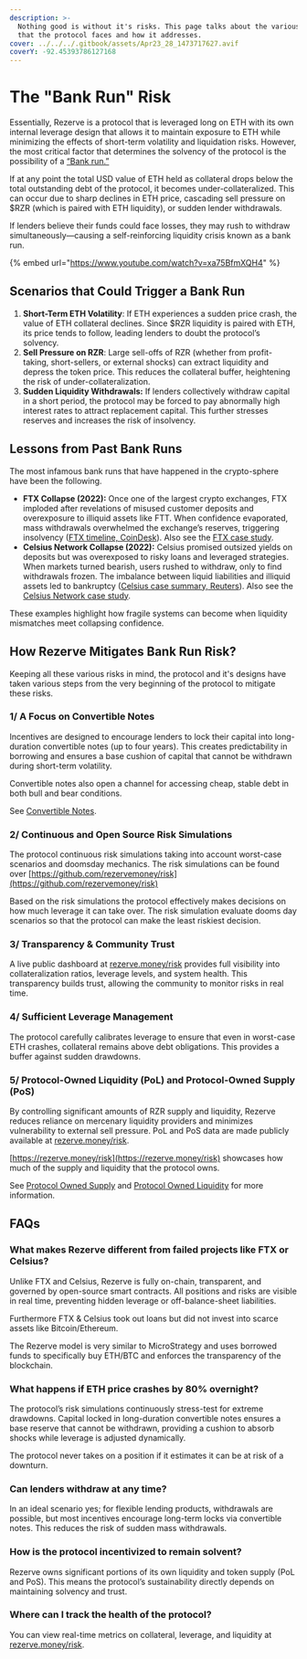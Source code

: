 ```yaml
---
description: >-
  Nothing good is without it's risks. This page talks about the various risks
  that the protocol faces and how it addresses.
cover: ../../../.gitbook/assets/Apr23_28_1473717627.avif
coverY: -92.45393786127168
---
```


# The "Bank Run" Risk

Essentially, Rezerve is a protocol that is leveraged long on ETH with its own internal leverage design that allows it to maintain exposure to ETH while minimizing the effects of short-term volatility and liquidation risks. However, the most critical factor that determines the solvency of the protocol is the possibility of a [“Bank run.”](https://en.wikipedia.org/wiki/Bank_run)

If at any point the total USD value of ETH held as collateral drops below the total outstanding debt of the protocol, it becomes under-collateralized. This can occur due to sharp declines in ETH price, cascading sell pressure on $RZR (which is paired with ETH liquidity), or sudden lender withdrawals.

If lenders believe their funds could face losses, they may rush to withdraw simultaneously—causing a self-reinforcing liquidity crisis known as a bank run.

{% embed url="https://www.youtube.com/watch?v=xa75BfmXQH4" %}

## Scenarios that Could Trigger a Bank Run

1. **Short-Term ETH Volatility**: If ETH experiences a sudden price crash, the value of ETH collateral declines. Since $RZR liquidity is paired with ETH, its price tends to follow, leading lenders to doubt the protocol’s solvency.
2. **Sell Pressure on RZR**: Large sell-offs of RZR (whether from profit-taking, short-sellers, or external shocks) can extract liquidity and depress the token price. This reduces the collateral buffer, heightening the risk of under-collateralization.
3. **Sudden Liquidity Withdrawals:** If lenders collectively withdraw capital in a short period, the protocol may be forced to pay abnormally high interest rates to attract replacement capital. This further stresses reserves and increases the risk of insolvency.

## Lessons from Past Bank Runs

The most infamous bank runs that have happened in the crypto-sphere have been the following.

- **FTX Collapse (2022):** Once one of the largest crypto exchanges, FTX imploded after revelations of misused customer deposits and overexposure to illiquid assets like FTT. When confidence evaporated, mass withdrawals overwhelmed the exchange’s reserves, triggering insolvency ([FTX timeline, CoinDesk](https://www.coindesk.com/learn/ftx-collapse-a-timeline-of-the-exchanges-fall/?)). Also see the [FTX case study](the-ftx-case-study.md).
- **Celsius Network Collapse (2022):** Celsius promised outsized yields on deposits but was overexposed to risky loans and leveraged strategies. When markets turned bearish, users rushed to withdraw, only to find withdrawals frozen. The imbalance between liquid liabilities and illiquid assets led to bankruptcy ([Celsius case summary, Reuters](https://www.reuters.com/technology/crypto-lender-celsius-files-bankruptcy-protection-us-2022-07-13/?)). Also see the [Celsius Network case study](celcius-network-case-study.md).

These examples highlight how fragile systems can become when liquidity mismatches meet collapsing confidence.

## How Rezerve Mitigates Bank Run Risk?

Keeping all these various risks in mind, the protocol and it's designs have taken various steps from the very beginning of the protocol to mitigate these risks.

### 1/ A Focus on Convertible Notes

Incentives are designed to encourage lenders to lock their capital into long-duration convertible notes (up to four years). This creates predictability in borrowing and ensures a base cushion of capital that cannot be withdrawn during short-term volatility.

Convertible notes also open a channel for accessing cheap, stable debt in both bull and bear conditions.

See [Convertible Notes](../convertible-notes.md).

### 2/ Continuous and Open Source Risk Simulations

The protocol continuous risk simulations taking into account worst-case scenarios and doomsday mechanics. The risk simulations can be found over [https://github.com/rezervemoney/risk](https://github.com/rezervemoney/risk)

Based on the risk simulations the protocol effectively makes decisions on how much leverage it can take over. The risk simulation evaluate dooms day scenarios so that the protocol can make the least riskiest decision.

### 3/ Transparency & Community Trust

A live public dashboard at [rezerve.money/risk](https://rezerve.money/risk) provides full visibility into collateralization ratios, leverage levels, and system health. This transparency builds trust, allowing the community to monitor risks in real time.

### 4/ Sufficient Leverage Management

The protocol carefully calibrates leverage to ensure that even in worst-case ETH crashes, collateral remains above debt obligations. This provides a buffer against sudden drawdowns.

### 5/ Protocol-Owned Liquidity (PoL) and Protocol-Owned Supply (PoS)

By controlling significant amounts of RZR supply and liquidity, Rezerve reduces reliance on mercenary liquidity providers and minimizes vulnerability to external sell pressure. PoL and PoS data are made publicly available at [rezerve.money/risk](https://rezerve.money/risk).

[https://rezerve.money/risk](https://rezerve.money/risk) showcases how much of the supply and liquidity that the protocol owns.

See [Protocol Owned Supply](../../protocol-driven-buybacks-pds/protocol-owned-supply.md) and [Protocol Owned Liquidity](../../protocol-driven-buybacks-pds/protocol-controlled-value-pcv.md) for more information.

## FAQs

### What makes Rezerve different from failed projects like FTX or Celsius?

Unlike FTX and Celsius, Rezerve is fully on-chain, transparent, and governed by open-source smart contracts. All positions and risks are visible in real time, preventing hidden leverage or off-balance-sheet liabilities.

Furthermore FTX & Celsius took out loans but did not invest into scarce assets like Bitcoin/Ethereum.

The Rezerve model is very similar to MicroStrategy and uses borrowed funds to specifically buy ETH/BTC and enforces the transparency of the blockchain.

### What happens if ETH price crashes by 80% overnight?

The protocol’s risk simulations continuously stress-test for extreme drawdowns. Capital locked in long-duration convertible notes ensures a base reserve that cannot be withdrawn, providing a cushion to absorb shocks while leverage is adjusted dynamically.

The protocol never takes on a position if it estimates it can be at risk of a downturn.

### Can lenders withdraw at any time?

In an ideal scenario yes; for flexible lending products, withdrawals are possible, but most incentives encourage long-term locks via convertible notes. This reduces the risk of sudden mass withdrawals.

### How is the protocol incentivized to remain solvent?

Rezerve owns significant portions of its own liquidity and token supply (PoL and PoS). This means the protocol’s sustainability directly depends on maintaining solvency and trust.

### Where can I track the health of the protocol?

You can view real-time metrics on collateral, leverage, and liquidity at [rezerve.money/risk](https://rezerve.money/risk).
